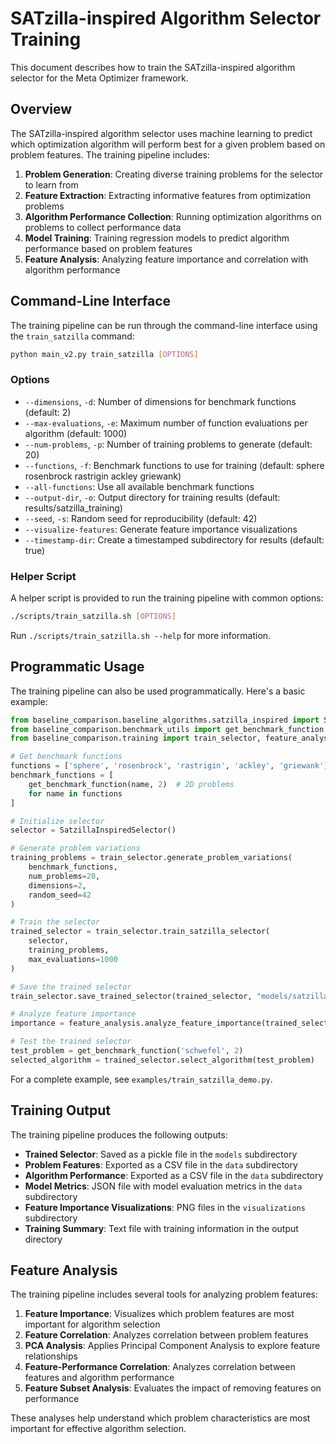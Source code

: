 # SATzilla-inspired Algorithm Selector Training

This document describes how to train the SATzilla-inspired algorithm selector for the Meta Optimizer framework.

## Overview

The SATzilla-inspired algorithm selector uses machine learning to predict which optimization algorithm will perform best for a given problem based on problem features. The training pipeline includes:

1. **Problem Generation**: Creating diverse training problems for the selector to learn from
2. **Feature Extraction**: Extracting informative features from optimization problems
3. **Algorithm Performance Collection**: Running optimization algorithms on problems to collect performance data
4. **Model Training**: Training regression models to predict algorithm performance based on problem features
5. **Feature Analysis**: Analyzing feature importance and correlation with algorithm performance

## Command-Line Interface

The training pipeline can be run through the command-line interface using the `train_satzilla` command:

```bash
python main_v2.py train_satzilla [OPTIONS]
```

### Options

- `--dimensions`, `-d`: Number of dimensions for benchmark functions (default: 2)
- `--max-evaluations`, `-e`: Maximum number of function evaluations per algorithm (default: 1000)
- `--num-problems`, `-p`: Number of training problems to generate (default: 20)
- `--functions`, `-f`: Benchmark functions to use for training (default: sphere rosenbrock rastrigin ackley griewank)
- `--all-functions`: Use all available benchmark functions
- `--output-dir`, `-o`: Output directory for training results (default: results/satzilla_training)
- `--seed`, `-s`: Random seed for reproducibility (default: 42)
- `--visualize-features`: Generate feature importance visualizations
- `--timestamp-dir`: Create a timestamped subdirectory for results (default: true)

### Helper Script

A helper script is provided to run the training pipeline with common options:

```bash
./scripts/train_satzilla.sh [OPTIONS]
```

Run `./scripts/train_satzilla.sh --help` for more information.

## Programmatic Usage

The training pipeline can also be used programmatically. Here's a basic example:

```python
from baseline_comparison.baseline_algorithms.satzilla_inspired import SatzillaInspiredSelector
from baseline_comparison.benchmark_utils import get_benchmark_function
from baseline_comparison.training import train_selector, feature_analysis

# Get benchmark functions
functions = ['sphere', 'rosenbrock', 'rastrigin', 'ackley', 'griewank']
benchmark_functions = [
    get_benchmark_function(name, 2)  # 2D problems
    for name in functions
]

# Initialize selector
selector = SatzillaInspiredSelector()

# Generate problem variations
training_problems = train_selector.generate_problem_variations(
    benchmark_functions,
    num_problems=20,
    dimensions=2,
    random_seed=42
)

# Train the selector
trained_selector = train_selector.train_satzilla_selector(
    selector,
    training_problems,
    max_evaluations=1000
)

# Save the trained selector
train_selector.save_trained_selector(trained_selector, "models/satzilla_selector.pkl")

# Analyze feature importance
importance = feature_analysis.analyze_feature_importance(trained_selector)

# Test the trained selector
test_problem = get_benchmark_function('schwefel', 2)
selected_algorithm = trained_selector.select_algorithm(test_problem)
```

For a complete example, see `examples/train_satzilla_demo.py`.

## Training Output

The training pipeline produces the following outputs:

- **Trained Selector**: Saved as a pickle file in the `models` subdirectory
- **Problem Features**: Exported as a CSV file in the `data` subdirectory
- **Algorithm Performance**: Exported as a CSV file in the `data` subdirectory
- **Model Metrics**: JSON file with model evaluation metrics in the `data` subdirectory
- **Feature Importance Visualizations**: PNG files in the `visualizations` subdirectory
- **Training Summary**: Text file with training information in the output directory

## Feature Analysis

The training pipeline includes several tools for analyzing problem features:

1. **Feature Importance**: Visualizes which problem features are most important for algorithm selection
2. **Feature Correlation**: Analyzes correlation between problem features
3. **PCA Analysis**: Applies Principal Component Analysis to explore feature relationships
4. **Feature-Performance Correlation**: Analyzes correlation between features and algorithm performance
5. **Feature Subset Analysis**: Evaluates the impact of removing features on performance

These analyses help understand which problem characteristics are most important for effective algorithm selection. 